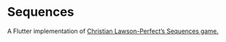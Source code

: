 # Sequences

A Flutter implementation of [Christian Lawson-Perfect’s Sequences game.][sequences]

[sequences]: https://christianp.github.io/sequences/
